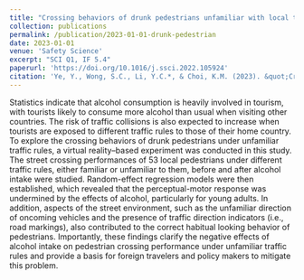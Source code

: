 ```yaml
---
title: "Crossing behaviors of drunk pedestrians unfamiliar with local traffic rules"
collection: publications
permalink: /publication/2023-01-01-drunk-pedestrian
date: 2023-01-01
venue: 'Safety Science'
excerpt: "SCI Q1, IF 5.4"
paperurl: 'https://doi.org/10.1016/j.ssci.2022.105924'
citation: 'Ye, Y., Wong, S.C., Li, Y.C.*, & Choi, K.M. (2023). &quot;Crossing behaviors of drunk pedestrians unfamiliar with local traffic rules.&quot; <i>Safety Science</i>, 157, 105924.'
---
```


Statistics indicate that alcohol consumption is heavily involved in tourism, with tourists likely to consume more alcohol than usual when visiting other countries. The risk of traffic collisions is also expected to increase when tourists are exposed to different traffic rules to those of their home country. To explore the crossing behaviors of drunk pedestrians under unfamiliar traffic rules, a virtual reality–based experiment was conducted in this study. The street crossing performances of 53 local pedestrians under different traffic rules, either familiar or unfamiliar to them, before and after alcohol intake were studied. Random-effect regression models were then established, which revealed that the perceptual-motor response was undermined by the effects of alcohol, particularly for young adults. In addition, aspects of the street environment, such as the unfamiliar direction of oncoming vehicles and the presence of traffic direction indicators (i.e., road markings), also contributed to the correct habitual looking behavior of pedestrians. Importantly, these findings clarify the negative effects of alcohol intake on pedestrian crossing performance under unfamiliar traffic rules and provide a basis for foreign travelers and policy makers to mitigate this problem.
